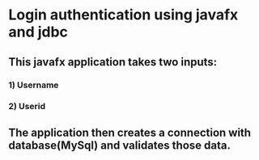 # Login authentication using javafx and jdbc

## This javafx application takes two inputs:

### 1) Username
### 2) Userid

## The application then creates a connection with database(MySql) and validates those data.
